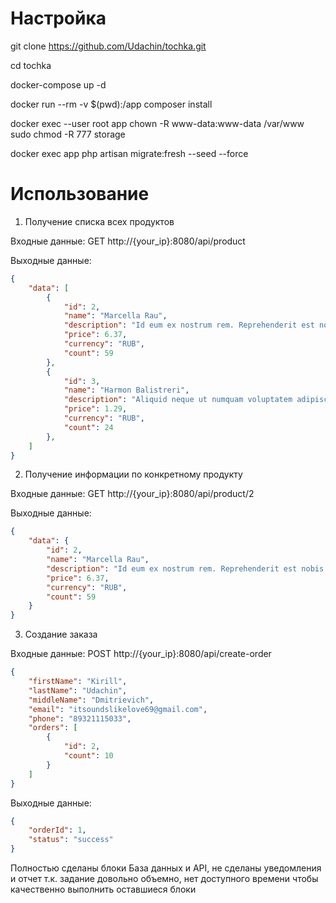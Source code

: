 # Настройка
git clone https://github.com/Udachin/tochka.git

cd tochka

docker-compose up -d

docker run --rm -v $(pwd):/app composer install

docker exec --user root app chown -R www-data:www-data /var/www
sudo chmod -R 777 storage

docker exec app php artisan migrate:fresh --seed --force

# Использование
1. Получение списка всех продуктов

Входные данные: GET http://{your_ip}:8080/api/product

Выходные данные:
```json
{
    "data": [
        {
            "id": 2,
            "name": "Marcella Rau",
            "description": "Id eum ex nostrum rem. Reprehenderit est nobis aut vel cupiditate quos ullam accusamus.",
            "price": 6.37,
            "currency": "RUB",
            "count": 59
        },
        {
            "id": 3,
            "name": "Harmon Balistreri",
            "description": "Aliquid neque ut numquam voluptatem adipisci recusandae blanditiis incidunt.",
            "price": 1.29,
            "currency": "RUB",
            "count": 24
        },
    ]
}
```

2. Получение информации по конкретному продукту

Входные данные: GET http://{your_ip}:8080/api/product/2

Выходные данные:
```json
{
    "data": {
        "id": 2,
        "name": "Marcella Rau",
        "description": "Id eum ex nostrum rem. Reprehenderit est nobis aut vel cupiditate quos ullam accusamus.",
        "price": 6.37,
        "currency": "RUB",
        "count": 59
    }
}
```

3. Создание заказа

Входные данные: POST http://{your_ip}:8080/api/create-order
```json
{
    "firstName": "Kirill",
    "lastName": "Udachin",
    "middleName": "Dmitrievich",
    "email": "itsoundslikelove69@gmail.com",
    "phone": "89321115033",
    "orders": [
        {
            "id": 2,
            "count": 10
        }
    ]
}
```
Выходные данные:
```json
{
    "orderId": 1,
    "status": "success"
}
```

Полностью сделаны блоки База данных и API, не сделаны уведомления и отчет т.к. задание довольно объемно, нет доступного времени чтобы качественно выполнить оставшиеся блоки